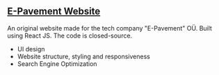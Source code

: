 ## [E-Pavement Website](https://e-pavement.netlify.app/home)

An original website made for the tech company "E-Pavement" OÜ. Built using React JS. The code is closed-source.
- UI design
- Website structure, styling and responsiveness
- Search Engine Optimization
